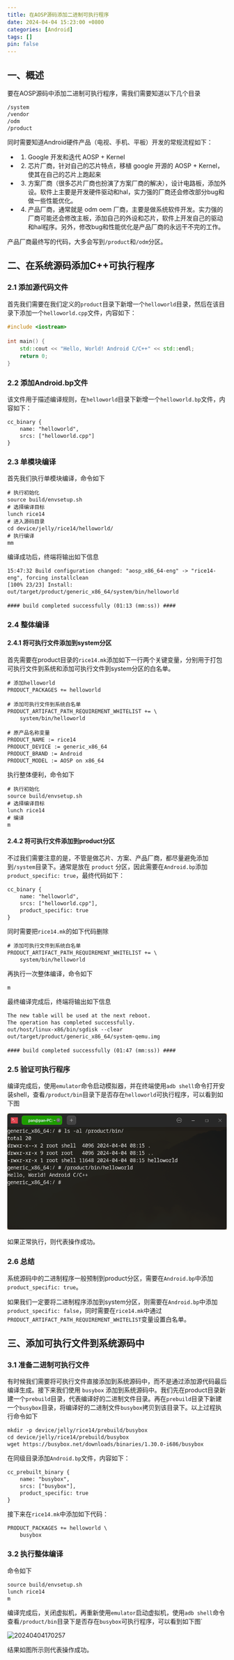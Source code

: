 ```yaml
---
title: 在AOSP源码添加二进制可执行程序
date: 2024-04-04 15:23:00 +0800
categories: [Android]
tags: []
pin: false
---
```


## 一、概述

要在AOSP源码中添加二进制可执行程序，需我们需要知道以下几个目录

```shell
/system
/vendor
/odm
/product
```

同时需要知道Android硬件产品（电视、手机、平板）开发的常规流程如下：

- 1. Google 开发和迭代 AOSP + Kernel
- 2. 芯片厂商，针对自己的芯片特点，移植 google 开源的 AOSP + Kernel，使其在自己的芯片上跑起来
- 3. 方案厂商（很多芯片厂商也扮演了方案厂商的解决），设计电路板，添加外设。软件上主要是开发硬件驱动和hal，实力强的厂商还会修改部分bug和做一些性能优化。
- 4. 产品厂商，通常就是 odm oem 厂商，主要是做系统软件开发。实力强的厂商可能还会修改主板，添加自己的外设和芯片，软件上开发自己的驱动和hal程序。另外，修改bug和性能优化是产品厂商的永远干不完的工作。

产品厂商最终写的代码，大多会写到`/product`和`/odm`分区。

## 二、在系统源码添加C++可执行程序

### 2.1 添加源代码文件

首先我们需要在我们定义的`product`目录下新增一个`helloworld`目录，然后在该目录下添加一个`helloworld.cpp`文件，内容如下：

```cpp
#include <iostream>

int main() {
    std::cout << "Hello, World! Android C/C++" << std::endl;
    return 0;
}
```

### 2.2 添加Android.bp文件

该文件用于描述编译规则，在`helloworld`目录下新增一个`helloworld.bp`文件，内容如下：

```bp
cc_binary {
    name: "helloworld",
    srcs: ["helloworld.cpp"]
}
```

### 2.3 单模块编译

首先我们执行单模块编译，命令如下

```shell
# 执行初始化
source build/envsetup.sh
# 选择编译目标
lunch rice14
# 进入源码目录
cd device/jelly/rice14/helloworld/
# 执行编译
mm
```

编译成功后，终端将输出如下信息

```shell
15:47:32 Build configuration changed: "aosp_x86_64-eng" -> "rice14-eng", forcing installclean
[100% 23/23] Install: out/target/product/generic_x86_64/system/bin/helloworld

#### build completed successfully (01:13 (mm:ss)) ####
```

### 2.4 整体编译

#### 2.4.1 将可执行文件添加到system分区

首先需要在product目录的`rice14.mk`添加如下一行两个关键变量，分别用于打包可执行文件到系统和添加可执行文件到system分区的白名单。

```shell
# 添加helloworld
PRODUCT_PACKAGES += helloworld

# 添加可执行文件到系统白名单
PRODUCT_ARTIFACT_PATH_REQUIREMENT_WHITELIST += \
    system/bin/helloworld

# 原产品名称变量
PRODUCT_NAME := rice14
PRODUCT_DEVICE := generic_x86_64
PRODUCT_BRAND := Android
PRODUCT_MODEL := AOSP on x86_64
```

执行整体便利，命令如下

```shell
# 执行初始化
source build/envsetup.sh
# 选择编译目标
lunch rice14
# 编译
m
```

#### 2.4.2 将可执行文件添加到product分区

不过我们需要注意的是，不管是做芯片、方案、产品厂商，都尽量避免添加到`/system`目录下。通常是放在 `product` 分区，因此需要在`Android.bp`添加`product_specific: true`，最终代码如下：

```bp
cc_binary {
    name: "helloworld",
    srcs: ["helloworld.cpp"],
    product_specific: true
}
```

同时需要把`rice14.mk`的如下代码删除

```shell
# 添加可执行文件到系统白名单
PRODUCT_ARTIFACT_PATH_REQUIREMENT_WHITELIST += \
    system/bin/helloworld
```

再执行一次整体编译，命令如下

```shell
m
```

最终编译完成后，终端将输出如下信息

```shell
The new table will be used at the next reboot.
The operation has completed successfully.
out/host/linux-x86/bin/sgdisk --clear out/target/product/generic_x86_64/system-qemu.img

#### build completed successfully (01:47 (mm:ss)) ####
```

### 2.5 验证可执行程序

编译完成后，使用`emulator`命令启动模拟器，并在终端使用`adb shell`命令打开安装shell，查看`/product/bin`目录下是否存在`helloworld`可执行程序，可以看到如下图

![20240404161906](/img/android/20240404161906.png)

如果正常执行，则代表操作成功。

### 2.6 总结

系统源码中的二进制程序一般预制到product分区，需要在`Android.bp`中添加`product_specific: true`。

如果我们一定要将二进制程序添加到system分区，则需要在`Android.bp`中添加`product_specific: false`，同时需要在`rice14.mk`中通过`PRODUCT_ARTIFACT_PATH_REQUIREMENT_WHITELIST`变量设置白名单。

## 三、添加可执行文件到系统源码中

### 3.1 准备二进制可执行文件

有时候我们需要将可执行文件直接添加到系统源码中，而不是通过添加源代码最后编译生成。接下来我们使用 `busybox` 添加到系统源码中。我们先在product目录新建一个`prebuild`目录，代表编译好的二进制文件目录。再在`prebuild`目录下新建一个`busybox`目录，将编译好的二进制文件`busybox`拷贝到该目录下。以上过程执行命令如下

```shell
mkdir -p device/jelly/rice14/prebuild/busybox
cd device/jelly/rice14/prebuild/busybox
wget https://busybox.net/downloads/binaries/1.30.0-i686/busybox
```

在同级目录添加`Android.bp`文件，内容如下：

```shell
cc_prebuilt_binary {
    name: "busybox",
    srcs: ["busybox"],
    product_specific: true
}
```

接下来在`rice14.mk`中添加如下代码：

```shell
PRODUCT_PACKAGES += helloworld \
    busybox
```

### 3.2 执行整体编译

命令如下

```shell
source build/envsetup.sh
lunch rice14
m
```

编译完成后，关闭虚拟机，再重新使用`emulator`启动虚拟机，使用`adb shell`命令查看`/product/bin`目录下是否存在`busybox`可执行程序，可以看到如下图`

![20240404170257](img/20240404170257.jpg)

结果如图所示则代表操作成功。
